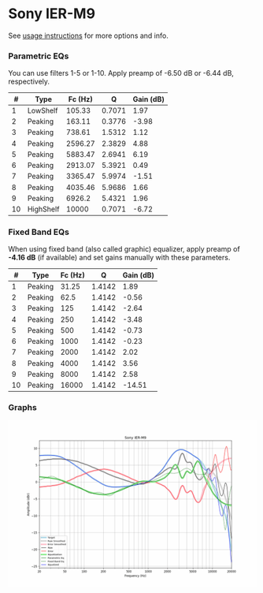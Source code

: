 # Sony IER-M9
See [usage instructions](https://github.com/jaakkopasanen/AutoEq#usage) for more options and info.

### Parametric EQs
You can use filters 1-5 or 1-10. Apply preamp of -6.50 dB or -6.44 dB, respectively.

|   # | Type      |   Fc (Hz) |      Q |   Gain (dB) |
|-----|-----------|-----------|--------|-------------|
|   1 | LowShelf  |    105.33 | 0.7071 |        1.97 |
|   2 | Peaking   |    163.11 | 0.3776 |       -3.98 |
|   3 | Peaking   |    738.61 | 1.5312 |        1.12 |
|   4 | Peaking   |   2596.27 | 2.3829 |        4.88 |
|   5 | Peaking   |   5883.47 | 2.6941 |        6.19 |
|   6 | Peaking   |   2913.07 | 5.3921 |        0.49 |
|   7 | Peaking   |   3365.47 | 5.9974 |       -1.51 |
|   8 | Peaking   |   4035.46 | 5.9686 |        1.66 |
|   9 | Peaking   |   6926.2  | 5.4321 |        1.96 |
|  10 | HighShelf |  10000    | 0.7071 |       -6.72 |

### Fixed Band EQs
When using fixed band (also called graphic) equalizer, apply preamp of **-4.16 dB** (if available) and set gains manually with these parameters.

|   # | Type    |   Fc (Hz) |      Q |   Gain (dB) |
|-----|---------|-----------|--------|-------------|
|   1 | Peaking |     31.25 | 1.4142 |        1.89 |
|   2 | Peaking |     62.5  | 1.4142 |       -0.56 |
|   3 | Peaking |    125    | 1.4142 |       -2.64 |
|   4 | Peaking |    250    | 1.4142 |       -3.48 |
|   5 | Peaking |    500    | 1.4142 |       -0.73 |
|   6 | Peaking |   1000    | 1.4142 |       -0.23 |
|   7 | Peaking |   2000    | 1.4142 |        2.02 |
|   8 | Peaking |   4000    | 1.4142 |        3.56 |
|   9 | Peaking |   8000    | 1.4142 |        2.58 |
|  10 | Peaking |  16000    | 1.4142 |      -14.51 |

### Graphs
![](./Sony%20IER-M9.png)
